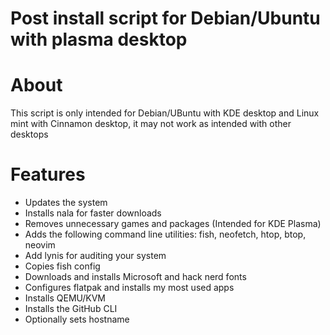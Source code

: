 # Post install script for Debian/Ubuntu with plasma desktop

# About
This script is only intended for Debian/UBuntu with KDE desktop and Linux mint with Cinnamon desktop, it may not work as intended with other desktops

# Features
* Updates the system
* Installs nala for faster downloads
* Removes unnecessary games and packages (Intended for KDE Plasma)
* Adds the following command line utilities: fish, neofetch, htop, btop, neovim
* Add lynis for auditing your system
* Copies fish config
* Downloads and installs Microsoft and hack nerd fonts
* Configures flatpak and installs my most used apps
* Installs QEMU/KVM
* Installs the GitHub CLI
* Optionally sets hostname